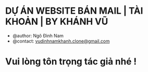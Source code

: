 # DỰ ÁN WEBSITE BÁN MAIL | TÀI KHOẢN | BY KHÁNH VŨ
* @author: Ngô Đình Nam
* @contact: vudinhnamkhanh.clone@gmail.com
# Vui lòng tôn trọng tác giả nhé !
